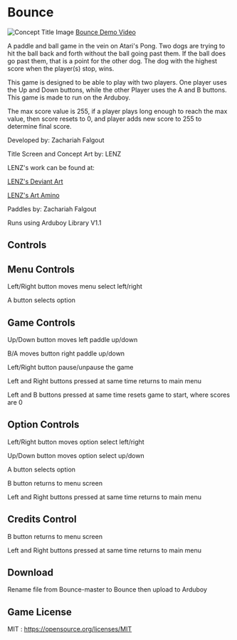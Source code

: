 # Bounce
![Concept Title Image](https://github.com/KurayamiSenpai/Bounce/blob/master/Images/ConceptTitle.png)
[Bounce Demo Video](https://www.youtube.com/watch?v=IHgH_zxEEJQ)

A paddle and ball game in the vein on Atari's Pong.
Two dogs are trying to hit the ball back and forth without the ball going past them.
If the ball does go past them, that is a point for the other dog. The dog with the
highest score when the player(s) stop, wins.

This game is designed to be able to play with two players. One player uses the Up and Down buttons,
while the other Player uses the A and B buttons. This game is made to run on the Arduboy.

The max score value is 255, if a player plays long enough to reach the max value, then score resets to 0, and player
adds new score to 255 to determine final score.

Developed by: Zachariah Falgout

Title Screen and Concept Art by: LENZ

LENZ's work can be found at:

[LENZ's Deviant Art](http://chibi-pokky.deviantart.com)

[LENZ's Art Amino](http://www.aminoapps.com/page/art/4475254/lenz)

Paddles by: Zachariah Falgout

Runs using Arduboy Library V1.1

## Controls
Menu Controls
-----------------
Left/Right button moves menu select left/right

A button selects option

Game Controls
-----------------
Up/Down button moves left paddle up/down

B/A moves button right paddle up/down

Left/Right button pause/unpause the game

Left and Right buttons pressed at same time returns to main menu

Left and B buttons pressed at same time resets game to start, where scores are 0
 
Option Controls
-----------------
Left/Right button moves option select left/right

Up/Down button moves option select up/down

A button selects option

B button returns to menu screen

Left and Right buttons pressed at same time returns to main menu

Credits Control
-----------------
B button returns to menu screen

Left and Right buttons pressed at same time returns to main menu

## Download
Rename file from Bounce-master to Bounce then upload to Arduboy

## Game License
MIT : https://opensource.org/licenses/MIT
